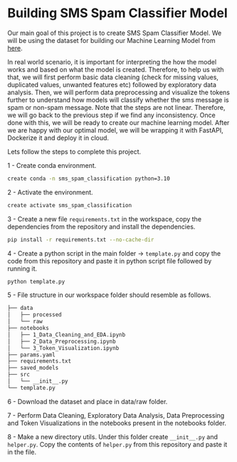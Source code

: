 # Building SMS Spam Classifier Model

Our main goal of this project is to create SMS Spam Classifier Model. We will be using the dataset for building our Machine Learning Model from [here](https://www.kaggle.com/datasets/uciml/sms-spam-collection-dataset).

In real world scenario, it is important for interpreting the how the model works and based on what the model is created. Therefore, to help us with that, we will first perform basic data cleaning (check for missing values, duplicated values, unwanted features etc) followed by exploratory data analysis. Then, we will perform data preprocessing and visualize the tokens further to understand how models will classify whether the sms message is spam or non-spam message. Note that the steps are not linear. Therefore, we will go back to the previous step if we find any inconsistency. Once done with this, we will be ready to create our machine learning model. After we are happy with our optimal model, we will be wrapping it with FastAPI, Dockerize it and deploy it in cloud.

Lets follow the steps to complete this project.

1 - Create conda environment.

```bash
create conda -n sms_spam_classification python=3.10
```

2 - Activate the environment.

```bash
create activate sms_spam_classification
```

3 - Create a new file `requirements.txt` in the workspace, copy the dependencies from the repository and install the dependencies.

```bash
pip install -r requirements.txt --no-cache-dir
```

4 - Create a python script in the main folder -> `template.py` and copy the code from this repository and paste it in python script file followed by running it.

```bash
python template.py
```

5 - File structure in our workspace folder should resemble as follows.

```bash
├── data
│   ├── processed
│   └── raw
├── notebooks
│   ├── 1_Data_Cleaning_and_EDA.ipynb
│   ├── 2_Data_Preprocessing.ipynb
│   └── 3_Token_Visualization.ipynb
├── params.yaml
├── requirements.txt
├── saved_models
├── src
│   └── __init__.py
└── template.py
```

6 - Download the dataset and place in data/raw folder.

7 - Perform Data Cleaning, Exploratory Data Analysis, Data Preprocessing and Token Visualizations in the notebooks present in the notebooks folder.

8 - Make a new directory utils. Under this folder create `__init__.py` and `helper.py`. Copy the contents of `helper.py` from this repository and paste it in the file. 